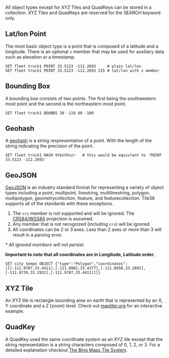 <!--
layout:  index.html
title:   Object Types - Tile38
class:   topic
super:   documentation
-->

All object types except for XYZ Tiles and QuadKeys can be stored in a collection. XYZ Tiles and QuadKeys are reserved for the SEARCH keyword only.

<a name="latlon-point"></a>

## Lat/lon Point

The most basic object type is a point that is composed of a latitude and a longitude. There is an optional `z` member that may be used for auxiliary data such as elevation or a timestamp.

```tile38-cli
SET fleet truck1 POINT 33.5123 -112.2693     # plain lat/lon
SET fleet truck1 POINT 33.5123 -112.2693 225 # lat/lon with z member
```

<a name="bounding-box"></a>

## Bounding Box

A bounding box consists of two points. The first being the southwestern most point and the second is the northeastern most point.

```tile38-cli
SET fleet truck1 BOUNDS 30 -110 40 -100
```

<a name="geohash"></a>

## Geohash

A [geohash](https://en.wikipedia.org/wiki/Geohash) is a string respresentation of a point. With the length of the string indicating the precision of the point.

```tile38-cli
SET fleet truck1 HASH 9tbnthxzr   # this would be equivlent to 'POINT 33.5123 -112.2693'
```

<a name="geojson"></a>

## GeoJSON

[GeoJSON](http://geojson.org/) is an industry standard format for representing a variety of object types including a point, multipoint, linestring, multilinestring, polygon, multipolygon, geometrycollection, feature, and featurecollection. Tile38 supports all of the standards with these exceptions.

1. The `crs` member is not supported and will be ignored. The [CRS84/WGS84](https://en.wikipedia.org/wiki/World_Geodetic_System) projection is assumed.
2. Any member that is not recognized (including `crs`) will be ignored.
3. All coordinates can be 2 or 3 axes. Less than 2 axes or more than 3 will result in a parsing error.

<i>\* All ignored members will not persist.</i>

**Important to note that all coordinates are in Longitude, Latitude order.**

```tile38-cli
SET city tempe OBJECT {"type":"Polygon","coordinates":[[[-111.9787,33.4411],[-111.8902,33.4377],[-111.8950,33.2892],[-111.9739,33.2932],[-111.9787,33.4411]]]}
```

<a name="xyz-tile"></a>

## XYZ Tile

An XYZ tile is rectangle bounding area on earth that is represented by an X, Y coordinate and a Z (zoom) level.
Check out [maptiler.org](http://www.maptiler.org/google-maps-coordinates-tile-bounds-projection/) for an interactive example.

<a name="quadkey"></a>

## QuadKey

A QuadKey used the same coordinate system as an XYZ tile except that the string representation is a string characters composed of 0, 1, 2, or 3. For a detailed explanation checkout [The Bing Maps Tile System](https://msdn.microsoft.com/en-us/library/bb259689.aspx).

